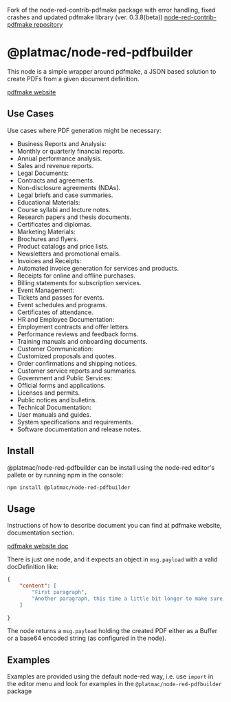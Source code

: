 Fork of the node-red-contrib-pdfmake package with error handling, fixed crashes and updated pdfmake library (ver. 0.3.8(beta))
[node-red-contrib-pdfmake repository](https://github.com/ollixx/node-red-contrib-pdfmake.git)

# @platmac/node-red-pdfbuilder
This node is a simple wrapper around pdfmake, a JSON based solution to create PDFs from a given document definition.

[pdfmake website](http://pdfmake.org/#/)

## Use Cases

Use cases where PDF generation might be necessary:
* Business Reports and Analysis:
* Monthly or quarterly financial reports.
* Annual performance analysis.
* Sales and revenue reports.
* Legal Documents:
* Contracts and agreements.
* Non-disclosure agreements (NDAs).
* Legal briefs and case summaries.
* Educational Materials:
* Course syllabi and lecture notes.
* Research papers and thesis documents.
* Certificates and diplomas.
* Marketing Materials:
* Brochures and flyers.
* Product catalogs and price lists.
* Newsletters and promotional emails.
* Invoices and Receipts:
* Automated invoice generation for services and products.
* Receipts for online and offline purchases.
* Billing statements for subscription services.
* Event Management:
* Tickets and passes for events.
* Event schedules and programs.
* Certificates of attendance.
* HR and Employee Documentation:
* Employment contracts and offer letters.
* Performance reviews and feedback forms.
* Training manuals and onboarding documents.
* Customer Communication:
* Customized proposals and quotes.
* Order confirmations and shipping notices.
* Customer service reports and summaries.
* Government and Public Services:
* Official forms and applications.
* Licenses and permits.
* Public notices and bulletins.
* Technical Documentation:
* User manuals and guides.
* System specifications and requirements.
* Software documentation and release notes.

## Install
@platmac/node-red-pdfbuilder can be install using the node-red editor's pallete or by running npm in the console:

``` bash
npm install @platmac/node-red-pdfbuilder
```

## Usage
Instructions of how to describe document you can find at pdfmake website, documentation section.

[pdfmake website doc](https://pdfmake.github.io/docs/0.3/document-definition-object/) 

There is just one node, and it expects an object in ```msg.payload``` with a valid docDefinition like:
``` json
{ 
	"content": [
		"First paragraph",
		"Another paragraph, this time a little bit longer to make sure, this line will be divided into at least two lines"
	]
	
}
```

The node returns a ```msg.payload``` holding the created PDF either as a Buffer or a base64 encoded string (as configured in the node).

## Examples
Examples are provided using the default node-red way, i.e. use ```import``` in the editor menu and look for examples in the ```@platmac/node-red-pdfbuilder``` package